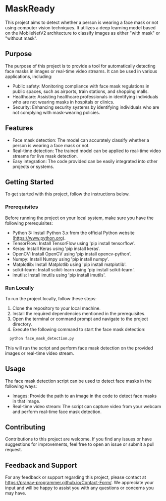 
# MaskReady

This project aims to detect whether a person is wearing a face mask or not using computer vision techniques. It utilizes a deep learning model based on the MobileNetV2 architecture to classify images as either "with mask" or "without mask".

## Purpose
The purpose of this project is to provide a tool for automatically detecting face masks in images or real-time video streams. It can be used in various applications, including:

- Public safety: Monitoring compliance with face mask regulations in public spaces, such as airports, train stations, and shopping malls.
- Healthcare: Assisting healthcare professionals in identifying individuals who are not wearing masks in hospitals or clinics.
- Security: Enhancing security systems by identifying individuals who are not complying with mask-wearing policies.


## Features

- Face mask detection: The model can accurately classify whether a person is wearing a face mask or not.
- Real-time detection: The trained model can be applied to real-time video streams for live mask detection.
- Easy integration: The code provided can be easily integrated into other projects or systems.


## Getting Started

To get started with this project, follow the instructions below.

### Prerequisites
Before running the project on your local system, make sure you have the following prerequisites:

- Python 3: Install Python 3.x from the official Python website (https://www.python.org).
- TensorFlow: Install TensorFlow using 'pip install tensorflow'.
- Keras: Install Keras using 'pip install keras'.
- OpenCV: Install OpenCV using 'pip install opencv-python'.
- Numpy: Install Numpy using 'pip install numpy'.
- Matplotlib: Install Matplotlib using 'pip install matplotlib'.
- scikit-learn: Install scikit-learn using 'pip install scikit-learn'.
- imutils: Install imutils using 'pip install imutils'.

### Run Locally
To run the project locally, follow these steps:

1. Clone the repository to your local machine.
2. Install the required dependencies mentioned in the prerequisites.
3. Open the terminal or command prompt and navigate to the project directory.
4. Execute the following command to start the face mask detection:

```bash
  python face_mask_detection.py
```

This will run the script and perform face mask detection on the provided images or real-time video stream.

## Usage

The face mask detection script can be used to detect face masks in the following ways:

- Images: Provide the path to an image in the code to detect face masks in that image.
- Real-time video stream: The script can capture video from your webcam and perform real-time face mask detection.


## Contributing

Contributions to this project are welcome. If you find any issues or have suggestions for improvements, feel free to open an issue or submit a pull request.


## Feedback and Support

For any feedback or support regarding this project, please contact at https://pranav-programmer.github.io/Contact-Form/. We appreciate your input and will be happy to assist you with any questions or concerns you may have.
